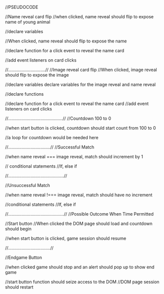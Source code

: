 //PSEUDOCODE

//Name reveal card flip
//when clicked, name reveal should flip to expose name of young animal

//declare variables

//When clicked, name reveal should flip to expose the name

//declare function for a click event to reveal the name card

//add event listeners on card clicks

//..............................//
//Image reveal card flip
//When clicked, image reveal should flip to expose the image

//declare variables
declare variables for the image reveal and name reveal

//declare functions

//declare function for a click event to reveal the name card
//add event listeners on card clicks


//............................................//
//Countdown 100 to 0

//when start button is clicked, countdown should start count from 100 to 0

//a loop for countdown would be needed here

//..................................//
//Successful Match

//when name reveal === image reveal, match should increment by 1

// conditional statements //If, else if

//.............................................//

//Unsuccessful Match

//when name reveal !=== image reveal, match should have no increment

//conditional statements //If, else if









//.............................................//
//Possible Outcome When Time Permitted

//Start button
//When clicked the DOM page should load and countdown should begin

//when start button is clicked, game session should resume

//..................................//

//Endgame Button

//when clicked game should stop and an alert should pop up to show end game

//start button function should seize access to the DOM
//DOM page session should restart